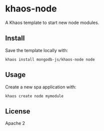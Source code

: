 # khaos-node

A Khaos template to start new node modules.

## Install

Save the template locally with:

```
khaos install mongodb-js/khaos-node node
```

## Usage

Create a new spa application with:

```
khaos create node mymodule
```

## License

Apache 2
